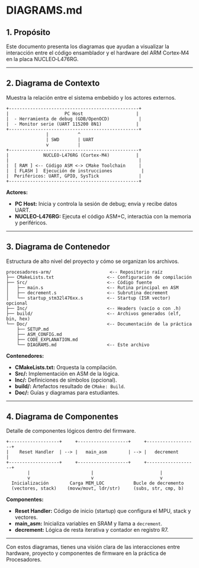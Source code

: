 # DIAGRAMS.md

## 1. Propósito

Este documento presenta los diagramas que ayudan a visualizar la interacción entre el código ensamblador y el hardware del ARM Cortex‑M4 en la placa NUCLEO‑L476RG.

---

## 2. Diagrama de Contexto

Muestra la relación entre el sistema embebido y los actores externos.

```plaintext
+-------------------------------------------------+
|                     PC Host                    |
|  - Herramienta de debug (GDB/OpenOCD)           |
|  - Monitor serie (UART 115200 8N1)             |
+-------------------------------------------------+
               |           ^
               | SWD       | UART
               v           |
+-------------------------------------------------+
|             NUCLEO-L476RG (Cortex-M4)          |
|                                                 |
|  [ RAM ] <-- Código ASM <-> CMake Toolchain     |
|  [ FLASH ]  Ejecución de instrucciones           |
|  Periféricos: UART, GPIO, SysTick               |
+-------------------------------------------------+
```  

**Actores:**
- **PC Host:** Inicia y controla la sesión de debug; envía y recibe datos UART.  
- **NUCLEO-L476RG:** Ejecuta el código ASM+C, interactúa con la memoria y periféricos.

---

## 3. Diagrama de Contenedor

Estructura de alto nivel del proyecto y cómo se organizan los archivos.

```plaintext
procesadores-arm/                      <-- Repositorio raíz
├── CMakeLists.txt                    <-- Configuración de compilación
├── Src/                              <-- Código fuente
│   ├── main.s                        <-- Rutina principal en ASM
│   ├── decrement.s                   <-- Subrutina decrement
│   └── startup_stm32l476xx.s         <-- Startup (ISR vector) opcional
├── Inc/                              <-- Headers (vacío o con .h)
├── build/                            <-- Archivos generados (elf, bin, hex)
└── Doc/                              <-- Documentación de la práctica
    ├── SETUP.md
    ├── ASM_CONFIG.md
    ├── CODE_EXPLANATION.md
    └── DIAGRAMS.md                   <-- Este archivo
```  

**Contenedores:**
- **CMakeLists.txt:** Orquesta la compilación.
- **Src/:** Implementación en ASM de la lógica.
- **Inc/:** Definiciones de símbolos (opcional).
- **build/:** Artefactos resultado de `CMake: Build`.
- **Doc/:** Guías y diagramas para estudiantes.

---

## 4. Diagrama de Componentes

Detalle de componentes lógicos dentro del firmware.

```plaintext
+-------------------+     +-------------------+     +-------------------+
|    Reset Handler  | --> |   main_asm        | --> |   decrement       |
+-------------------+     +-------------------+     +-------------------+
        |                       |                         |
        v                       v                         v
  Inicialización        Carga MEM_LOC           Bucle de decremento
  (vectores, stack)    (movw/movt, ldr/str)     (subs, str, cmp, b)
```

**Componentes:**
- **Reset Handler:** Código de inicio (startup) que configura el MPU, stack y vectores.
- **main_asm:** Inicializa variables en SRAM y llama a `decrement`.
- **decrement:** Lógica de resta iterativa y contador en registro R7.

---

Con estos diagramas, tienes una visión clara de las interacciones entre hardware, proyecto y componentes de firmware en la práctica de Procesadores.

